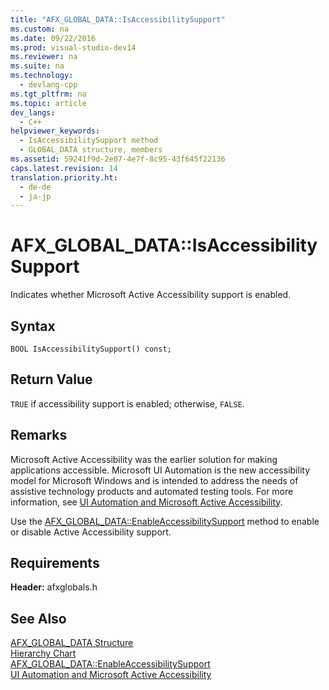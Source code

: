 ```yaml
---
title: "AFX_GLOBAL_DATA::IsAccessibilitySupport"
ms.custom: na
ms.date: 09/22/2016
ms.prod: visual-studio-dev14
ms.reviewer: na
ms.suite: na
ms.technology: 
  - devlang-cpp
ms.tgt_pltfrm: na
ms.topic: article
dev_langs: 
  - C++
helpviewer_keywords: 
  - IsAccessibilitySupport method
  - GLOBAL_DATA structure, members
ms.assetid: 59241f9d-2e07-4e7f-8c95-43f645f22136
caps.latest.revision: 14
translation.priority.ht: 
  - de-de
  - ja-jp
---
```

# AFX_GLOBAL_DATA::IsAccessibilitySupport
Indicates whether Microsoft Active Accessibility support is enabled.  
  
## Syntax  
  
```  
BOOL IsAccessibilitySupport() const;  
```  
  
## Return Value  
 `TRUE` if accessibility support is enabled; otherwise, `FALSE`.  
  
## Remarks  
 Microsoft Active Accessibility was the earlier solution for making applications accessible. Microsoft UI Automation is the new accessibility model for Microsoft Windows and is intended to address the needs of assistive technology products and automated testing tools. For more information, see [UI Automation and Microsoft Active Accessibility](assetId:///87bee662-0a3e-4232-a421-20e7a5968321).  
  
 Use the [AFX_GLOBAL_DATA::EnableAccessibilitySupport](../vs140/afx_global_data--enableaccessibilitysupport.md) method to enable or disable Active Accessibility support.  
  
## Requirements  
 **Header:** afxglobals.h  
  
## See Also  
 [AFX_GLOBAL_DATA Structure](../vs140/afx_global_data-structure.md)   
 [Hierarchy Chart](../vs140/hierarchy-chart.md)   
 [AFX_GLOBAL_DATA::EnableAccessibilitySupport](../vs140/afx_global_data--enableaccessibilitysupport.md)   
 [UI Automation and Microsoft Active Accessibility](assetId:///87bee662-0a3e-4232-a421-20e7a5968321)